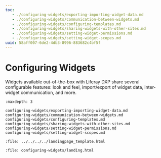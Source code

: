 ```yaml
---
toc:
   - ./configuring-widgets/exporting-importing-widget-data.md
   - ./configuring-widgets/communication-between-widgets.md
   - ./configuring-widgets/configuring-templates.md
   - ./configuring-widgets/sharing-widgets-with-other-sites.md
   - ./configuring-widgets/setting-widget-permissions.md
   - ./configuring-widgets/setting-widget-scopes.md
uuid: 58aff007-6de2-4db3-8996-883682c4bf5f
---
```

# Configuring Widgets

Widgets available out-of-the-box with Liferay DXP share several configurable features: look and feel, import/export of widget data, inter-widget communication, and more.

```{toctree}
:maxdepth: 3

configuring-widgets/exporting-importing-widget-data.md
configuring-widgets/communication-between-widgets.md
configuring-widgets/configuring-templates.md
configuring-widgets/sharing-widgets-with-other-sites.md
configuring-widgets/setting-widget-permissions.md
configuring-widgets/setting-widget-scopes.md
```

```{raw} html
:file: ../../../../landingpage_template.html
```

```{raw} html
:file: configuring-widgets/landing.html
```
